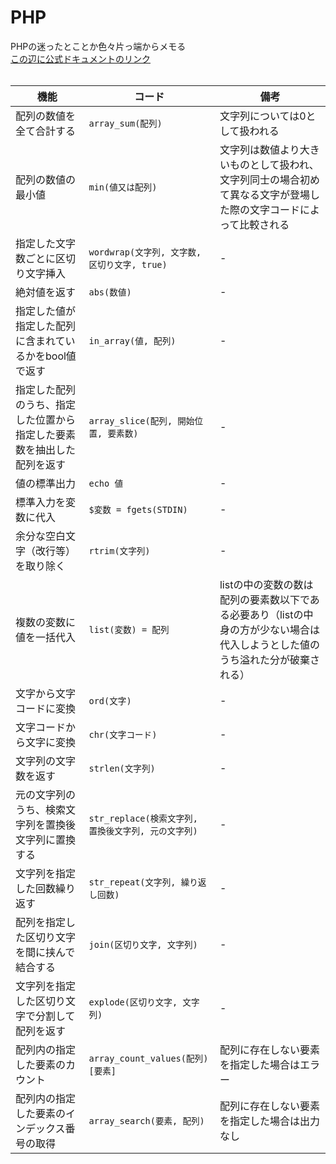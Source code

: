 # PHP
PHPの迷ったとことか色々片っ端からメモる<br>
[この辺に公式ドキュメントのリンク]()
<br><br>

|機能|コード|備考|
|--|--|--|
|配列の数値を全て合計する|`array_sum(配列)`|文字列については0として扱われる|
|配列の数値の最小値|`min(値又は配列)`|文字列は数値より大きいものとして扱われ、文字列同士の場合初めて異なる文字が登場した際の文字コードによって比較される|
|指定した文字数ごとに区切り文字挿入|`wordwrap(文字列, 文字数, 区切り文字, true)`|-|
|絶対値を返す|`abs(数値)`|-|
|指定した値が指定した配列に含まれているかをbool値で返す|`in_array(値, 配列)`|-|
|指定した配列のうち、指定した位置から指定した要素数を抽出した配列を返す|`array_slice(配列, 開始位置, 要素数)`|-|
|値の標準出力|`echo 値`|-|
|標準入力を変数に代入|`$変数 = fgets(STDIN)`|-|
|余分な空白文字（改行等）を取り除く|`rtrim(文字列)`|-|
|複数の変数に値を一括代入|`list(変数) = 配列`|listの中の変数の数は配列の要素数以下である必要あり（listの中身の方が少ない場合は代入しようとした値のうち溢れた分が破棄される）|
|文字から文字コードに変換|`ord(文字)`|-|
|文字コードから文字に変換|`chr(文字コード)`|-|
|文字列の文字数を返す|`strlen(文字列)`|-|
|元の文字列のうち、検索文字列を置換後文字列に置換する|`str_replace(検索文字列, 置換後文字列, 元の文字列)`|-|
|文字列を指定した回数繰り返す|`str_repeat(文字列, 繰り返し回数)`|-|
|配列を指定した区切り文字を間に挟んで結合する|`join(区切り文字, 文字列)`|-|
|文字列を指定した区切り文字で分割して配列を返す|`explode(区切り文字, 文字列)`|-|
|配列内の指定した要素のカウント|`array_count_values(配列)[要素]`|配列に存在しない要素を指定した場合はエラー|
|配列内の指定した要素のインデックス番号の取得|`array_search(要素, 配列)`|配列に存在しない要素を指定した場合は出力なし|
